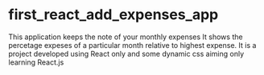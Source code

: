 # first_react_add_expenses_app
This application keeps the note of your monthly expenses
It shows the percetage expeses of a particular month relative to highest expense.
It is a project developed using React only and some dynamic css aiming only learning React.js
